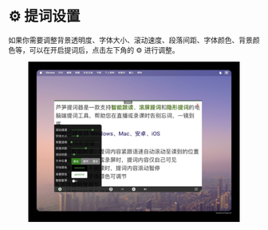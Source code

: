 # ⚙️ 提词设置

如果你需要调整背景透明度、字体大小、滚动速度、段落间距、字体颜色、背景颜色等，可以在开启提词后，点击左下角的 ⚙️ 进行调整。

<figure><img src="../.gitbook/assets/tcsetting.jpeg" alt=""><figcaption></figcaption></figure>
